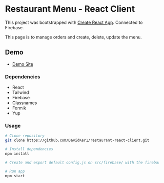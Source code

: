 # Restaurant Menu - React Client

This project was bootstrapped with [Create React App](https://github.com/facebook/create-react-app). Connected to Firebase.

This page is to manage orders and create, delete, update the menu.

## Demo
- [Demo Site](https://restaurant-client-vs.netlify.app/)

### Dependencies
- React
- Tailwind
- Firebase
- Classnames
- Formik
- Yup

### Usage
```sh
# Clone repository
git clone https://github.com/DavidKer1/restaurant-react-client.git

# Install dependencies
npm install

# Create and export default config.js on src/firebase/ with the firebase config

# Run app
npm start
```

